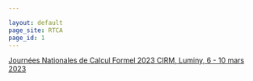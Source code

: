 ```yaml
---

layout: default
page_site: RTCA
page_id: 1
---
```


[Journées Nationales de Calcul Formel 2023
CIRM, Luminy, 6 - 10 mars 2023](https://sourcesup.renater.fr/www/orga-jncf)
